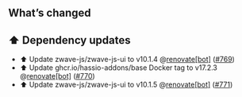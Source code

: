 ## What’s changed

## ⬆️ Dependency updates

- ⬆️ Update zwave-js/zwave-js-ui to v10.1.4 @[renovate[bot]](https://github.com/apps/renovate) ([#769](https://github.com/hassio-addons/addon-zwave-js-ui/pull/769))
- ⬆️ Update ghcr.io/hassio-addons/base Docker tag to v17.2.3 @[renovate[bot]](https://github.com/apps/renovate) ([#770](https://github.com/hassio-addons/addon-zwave-js-ui/pull/770))
- ⬆️ Update zwave-js/zwave-js-ui to v10.1.5 @[renovate[bot]](https://github.com/apps/renovate) ([#771](https://github.com/hassio-addons/addon-zwave-js-ui/pull/771))
